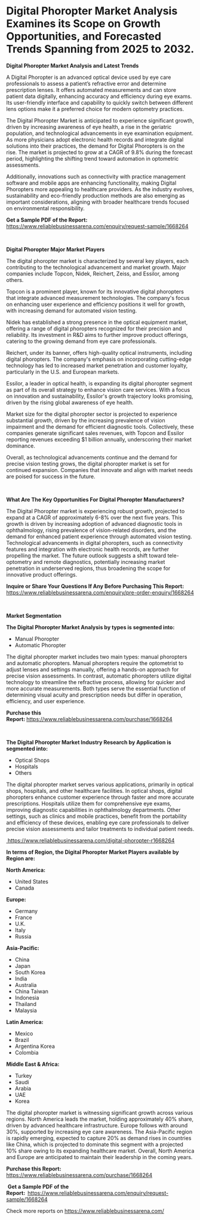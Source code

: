 <p><h1>Digital Phoropter Market Analysis Examines its Scope on Growth Opportunities, and Forecasted Trends Spanning from 2025 to 2032.</h1></p><p><strong>Digital Phoropter Market Analysis and Latest Trends</strong></p>
<p><p>A Digital Phoropter is an advanced optical device used by eye care professionals to assess a patient’s refractive error and determine prescription lenses. It offers automated measurements and can store patient data digitally, enhancing accuracy and efficiency during eye exams. Its user-friendly interface and capability to quickly switch between different lens options make it a preferred choice for modern optometry practices.</p><p>The Digital Phoropter Market is anticipated to experience significant growth, driven by increasing awareness of eye health, a rise in the geriatric population, and technological advancements in eye examination equipment. As more physicians adopt electronic health records and integrate digital solutions into their practices, the demand for Digital Phoropters is on the rise. The market is projected to grow at a CAGR of 9.8% during the forecast period, highlighting the shifting trend toward automation in optometric assessments. </p><p>Additionally, innovations such as connectivity with practice management software and mobile apps are enhancing functionality, making Digital Phoropters more appealing to healthcare providers. As the industry evolves, sustainability and eco-friendly production methods are also emerging as important considerations, aligning with broader healthcare trends focused on environmental responsibility.</p></p>
<p><strong>Get a Sample PDF of the Report:&nbsp;</strong> <a href="https://www.reliablebusinessarena.com/enquiry/request-sample/1668264?utm_campaign=1891&utm_medium=2&utm_source=Github&utm_content=ia&utm_term=06032025&utm_id=digital-phoropter">https://www.reliablebusinessarena.com/enquiry/request-sample/1668264</a></p>
<p>&nbsp;</p>
<p><strong>Digital Phoropter Major Market Players</strong></p>
<p><p>The digital phoropter market is characterized by several key players, each contributing to the technological advancement and market growth. Major companies include Topcon, Nidek, Reichert, Zeiss, and Essilor, among others.</p><p>Topcon is a prominent player, known for its innovative digital phoropters that integrate advanced measurement technologies. The company's focus on enhancing user experience and efficiency positions it well for growth, with increasing demand for automated vision testing.</p><p>Nidek has established a strong presence in the optical equipment market, offering a range of digital phoropters recognized for their precision and reliability. Its investment in R&D aims to further improve product offerings, catering to the growing demand from eye care professionals.</p><p>Reichert, under its banner, offers high-quality optical instruments, including digital phoropters. The company's emphasis on incorporating cutting-edge technology has led to increased market penetration and customer loyalty, particularly in the U.S. and European markets.</p><p>Essilor, a leader in optical health, is expanding its digital phoropter segment as part of its overall strategy to enhance vision care services. With a focus on innovation and sustainability, Essilor's growth trajectory looks promising, driven by the rising global awareness of eye health.</p><p>Market size for the digital phoropter sector is projected to experience substantial growth, driven by the increasing prevalence of vision impairment and the demand for efficient diagnostic tools. Collectively, these companies generate significant sales revenues, with Topcon and Essilor reporting revenues exceeding $1 billion annually, underscoring their market dominance.</p><p>Overall, as technological advancements continue and the demand for precise vision testing grows, the digital phoropter market is set for continued expansion. Companies that innovate and align with market needs are poised for success in the future.</p></p>
<p>&nbsp;</p>
<p><strong>What Are The Key Opportunities For Digital Phoropter Manufacturers?</strong></p>
<p><p>The Digital Phoropter market is experiencing robust growth, projected to expand at a CAGR of approximately 6-8% over the next five years. This growth is driven by increasing adoption of advanced diagnostic tools in ophthalmology, rising prevalence of vision-related disorders, and the demand for enhanced patient experience through automated vision testing. Technological advancements in digital phoropters, such as connectivity features and integration with electronic health records, are further propelling the market. The future outlook suggests a shift toward tele-optometry and remote diagnostics, potentially increasing market penetration in underserved regions, thus broadening the scope for innovative product offerings.</p></p>
<p><strong>Inquire or Share Your Questions If Any Before Purchasing This Report:</strong> <a href="https://www.reliablebusinessarena.com/enquiry/pre-order-enquiry/1668264?utm_campaign=1891&utm_medium=2&utm_source=Github&utm_content=ia&utm_term=06032025&utm_id=digital-phoropter">https://www.reliablebusinessarena.com/enquiry/pre-order-enquiry/1668264</a></p>
<p>&nbsp;</p>
<p><strong>Market Segmentation</strong></p>
<p><strong>The Digital Phoropter Market Analysis by types is segmented into:</strong></p>
<p><ul><li>Manual Phoropter</li><li>Automatic Phoropter</li></ul></p>
<p><p>The digital phoropter market includes two main types: manual phoropters and automatic phoropters. Manual phoropters require the optometrist to adjust lenses and settings manually, offering a hands-on approach for precise vision assessments. In contrast, automatic phoropters utilize digital technology to streamline the refractive process, allowing for quicker and more accurate measurements. Both types serve the essential function of determining visual acuity and prescription needs but differ in operation, efficiency, and user experience.</p></p>
<p><strong>Purchase this Report:&nbsp;</strong><a href="https://www.reliablebusinessarena.com/purchase/1668264?utm_campaign=1891&utm_medium=2&utm_source=Github&utm_content=ia&utm_term=06032025&utm_id=digital-phoropter">https://www.reliablebusinessarena.com/purchase/1668264</a></p>
<p>&nbsp;</p>
<p><strong>The Digital Phoropter Market Industry Research by Application is segmented into:</strong></p>
<p><ul><li>Optical Shops</li><li>Hospitals</li><li>Others</li></ul></p>
<p><p>The digital phoropter market serves various applications, primarily in optical shops, hospitals, and other healthcare facilities. In optical shops, digital phoropters enhance customer experience through faster and more accurate prescriptions. Hospitals utilize them for comprehensive eye exams, improving diagnostic capabilities in ophthalmology departments. Other settings, such as clinics and mobile practices, benefit from the portability and efficiency of these devices, enabling eye care professionals to deliver precise vision assessments and tailor treatments to individual patient needs.</p></p>
<p><a href="https://www.reliablebusinessarena.com/digital-phoropter-r1668264?utm_campaign=1891&utm_medium=2&utm_source=Github&utm_content=ia&utm_term=06032025&utm_id=digital-phoropter">&nbsp;https://www.reliablebusinessarena.com/digital-phoropter-r1668264</a></p>
<p><strong>In terms of Region, the Digital Phoropter Market Players available by Region are:</strong></p>
<p>
    <p> <strong> North America: </strong>
        <ul>
            <li>United States</li>
            <li>Canada</li>
        </ul>
        </p> 
    <p> <strong> Europe: </strong>
        <ul>
            <li>Germany</li>
            <li>France</li>
            <li>U.K.</li>
            <li>Italy</li>
            <li>Russia</li>
        </ul>
        </p> 
    <p> <strong> Asia-Pacific: </strong>
        <ul>
            <li>China</li>
            <li>Japan</li>
            <li>South Korea</li>
            <li>India</li>
            <li>Australia</li>
            <li>China Taiwan</li>
            <li>Indonesia</li>
            <li>Thailand</li>
            <li>Malaysia</li>
        </ul>
        </p> 
    <p> <strong> Latin America: </strong>
        <ul>
            <li>Mexico</li>
            <li>Brazil</li>
            <li>Argentina Korea</li>
            <li>Colombia</li>
        </ul>
        </p> 
    <p> <strong> Middle East & Africa: </strong>
        <ul>
            <li>Turkey</li>
            <li>Saudi</li>
            <li>Arabia</li>
            <li>UAE</li>
            <li>Korea</li>
        </ul>
    </p>
    </p>
<p><p>The digital phoropter market is witnessing significant growth across various regions. North America leads the market, holding approximately 40% share, driven by advanced healthcare infrastructure. Europe follows with around 30%, supported by increasing eye care awareness. The Asia-Pacific region is rapidly emerging, expected to capture 20% as demand rises in countries like China, which is projected to dominate this segment with a projected 10% share owing to its expanding healthcare market. Overall, North America and Europe are anticipated to maintain their leadership in the coming years.</p></p>
<p><strong>Purchase this Report: </strong><a href="https://www.reliablebusinessarena.com/purchase/1668264?utm_campaign=1891&utm_medium=2&utm_source=Github&utm_content=ia&utm_term=06032025&utm_id=digital-phoropter">https://www.reliablebusinessarena.com/purchase/1668264</a></p>
<p>&nbsp;<strong>Get a Sample PDF of the Report:&nbsp;&nbsp;</strong><a href="https://www.reliablebusinessarena.com/enquiry/request-sample/1668264?utm_campaign=1891&utm_medium=2&utm_source=Github&utm_content=ia&utm_term=06032025&utm_id=digital-phoropter">https://www.reliablebusinessarena.com/enquiry/request-sample/1668264</a></p>
<p><strong></strong></p>
<p>Check more reports on <a href="https://www.reliablebusinessarena.com/?utm_campaign=1891&utm_medium=2&utm_source=Github&utm_content=ia&utm_term=06032025&utm_id=digital-phoropter">https://www.reliablebusinessarena.com/</a></p>